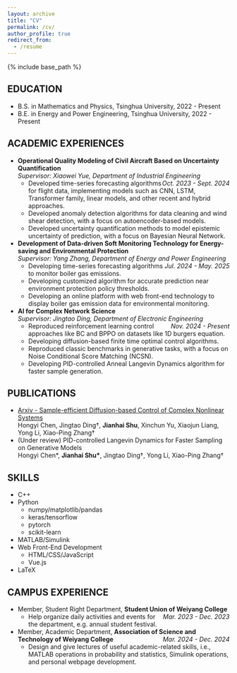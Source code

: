 ```yaml
---
layout: archive
title: "CV"
permalink: /cv/
author_profile: true
redirect_from:
  - /resume
---
```


{% include base_path %}


<style>
.tooltip {
    position: relative;
    cursor: pointer;
}
.tooltip .tooltiptext {
    visibility: hidden;
    width: 20vw;
    background-color: rgba(192,192,192,1);
    color: rgba(255,255,255,1);
    text-align: left;
    border-radius: 10px;
    padding: 10px;
    position: absolute;
    z-index: 1;
    bottom: 125%;
    left: 0%;
    margin-left: 10vw;
    opacity: 0;
}
.tooltip.show .tooltiptext {
    visibility: visible;
    opacity: 1;
}
</style>


<script>
function toggleTooltip(element) {
    element.classList.toggle('show');
}
</script>


<h2>EDUCATION</h2>
<div class="tooltip" onclick="toggleTooltip(this)">
<ul>
<li>B.S. in Mathematics and Physics, Tsinghua University, 2022 - Present</li>
<li>B.E. in Energy and Power Engineering, Tsinghua University, 2022 - Present</li>
</ul>
<span class="tooltiptext">Double major</span>
</div>



<h2>ACADEMIC EXPERIENCES</h2>

<ul>
    <li>
        <strong>Operational Quality Modeling of Civil Aircraft Based on Uncertainty Quantification</strong>
        <div style="font-style: italic;">Supervisor: Xiaowei Yue, Department of Industrial Engineering<span style="float: right;">Oct. 2023 - Sept. 2024</span></div>
        <ul>
            <li>Developed time-series forecasting algorithms for flight data, implementing models such as CNN, LSTM, Transformer family, linear models, and other recent and hybrid approaches.</li>
            <li>Developed anomaly detection algorithms for data cleaning and wind shear detection, with a focus on autoencoder-based models.</li>
            <li>Developed uncertainty quantification methods to model epistemic uncertainty of prediction, with a focus on Bayesian Neural Network.</li>
        </ul>
    </li>
    <li>
        <strong>Development of Data-driven Soft Monitoring Technology for Energy-saving and Environmental Protection</strong>
        <div style="font-style: italic;">Supervisor: Yang Zhang, Department of Energy and Power Engineering<span style="float: right;">Jul. 2024 - May. 2025</span></div>
        <ul>
            <li>Developing time-series forecasting algorithms to monitor boiler gas emissions.</li>
            <li>Developing customized algorithm for accurate prediction near environment protection policy thresholds.</li>
            <li>Developing an online platform with web front-end technology to display boiler gas emission data for environmental monitoring.</li>
        </ul>
    </li>
    <li>
        <strong>AI for Complex Network Science</strong>
        <div style="font-style: italic;">Supervisor: Jingtao Ding, Department of Electronic Engineering<span style="float: right;">Nov. 2024 - Present</span></div>
        <ul>
            <li>Reproduced reinforcement learning control approaches like BC and BPPO on datasets like 1D burgers equation.</li>
            <li>Developing diffusion-based finite time optimal control algorithms.</li>
            <li>Reproduced classic benchmarks in generative tasks, with a focus on Noise Conditional Score Matching (NCSN).</li>
            <li>Developing PID-controlled Anneal Langevin Dynamics algorithm for faster sample generation.</li>
        </ul>
    </li>
</ul>


<h2>PUBLICATIONS</h2>

<ul>
    <li><a href="https://arxiv.org/abs/2502.17893" title="Arxiv preprint">Arxiv - Sample-efficient Diffusion-based Control of Complex Nonlinear Systems</a><br/>Hongyi Chen, Jingtao Ding†, <strong>Jianhai Shu</strong>, Xinchun Yu, Xiaojun Liang, Yong Li, Xiao-Ping Zhang†</li>
    <li>(Under review) PID-controlled Langevin Dynamics for Faster Sampling on Generative Models<br/>Hongyi Chen*, <strong>Jianhai Shu*</strong>, Jingtao Ding†, Yong Li, Xiao-Ping Zhang†</li>
</ul>



<h2>SKILLS</h2>
<ul>
    <li>C++</li>
    <li>Python
        <ul>
            <li>numpy/matplotlib/pandas</li>
            <li>keras/tensorflow</li>
            <li>pytorch</li>
            <li>scikit-learn</li>
        </ul>
    </li>
    <li>MATLAB/Simulink</li>
    <li>Web Front-End Development
        <ul>
            <li>HTML/CSS/JavaScript</li>
            <li>Vue.js</li>
        </ul>
    </li>
    <li>LaTeX</li>
</ul>

<h2>CAMPUS EXPERIENCE</h2>
<ul>
    <li>Member, Student Right Department, <strong>Student Union of Weiyang College</strong><span style="float: right; font-style: italic;">Mar. 2023 - Dec. 2023</span>
        <ul>
            <li>Help organize daily activities and events for the department, e.g. annual student festival.</li>
        </ul>
    </li>
    <li>Member, Academic Department, <strong>Association of Science and Technology of Weiyang College</strong><span style="float: right; font-style: italic;">Mar. 2024 - Dec. 2024</span>
        <ul>
            <li>Design and give lectures of useful academic-related skills, i.e., MATLAB operations in probability and statistics, Simulink operations, and personal webpage development.</li>
        </ul>
    </li>
</ul>
